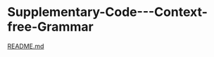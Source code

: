 # Supplementary-Code---Context-free-Grammar

[README.md](https://github.com/user-attachments/files/20924046/README.md)
